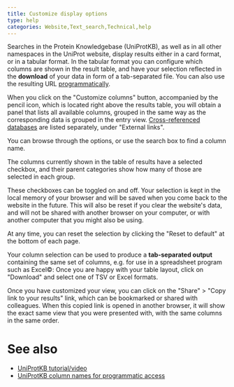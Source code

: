```yaml
---
title: Customize display options
type: help
categories: Website,Text_search,Technical,help
---
```


Searches in the Protein Knowledgebase (UniProtKB), as well as in all other namespaces in the UniProt website, display results either in a card format, or in a tabular format.
In the tabular format you can configure which columns are shown in the result table, and have your selection reflected in the **download** of your data in form of a tab-separated file. You can also use the resulting URL [programmatically](https://www.uniprot.org/help/api).

When you click on the "Customize columns" button, accompanied by the pencil icon, which is located right above the results table, you will obtain a panel that lists all available columns, grouped in the same way as the corresponding data is grouped in the entry view. [Cross-referenced databases](https://www.uniprot.org/database?query=*) are listed separately, under "External links".

You can browse through the options, or use the search box to find a column name.

The columns currently shown in the table of results have a selected checkbox, and their parent categories show how many of those are selected in each group.

These checkboxes can be toggled on and off. Your selection is kept in the local memory of your browser and will be saved when you come back to the website in the future. This will also be reset if you clear the website's data, and will not be shared with another browser on your computer, or with another computer that you might also be using.

At any time, you can reset the selection by clicking the "Reset to default" at the bottom of each page.

Your column selection can be used to produce a **tab-separated output** containing the same set of columns, e.g. for use in a spreadsheet program such as Excel©: Once you are happy with your table layout, click on "Download" and select one of TSV or Excel formats.

Once you have customized your view, you can click on the "Share" > "Copy link to your results" link, which can be bookmarked or shared with colleagues. When this copied link is opened in another browser, it will show the exact same view that you were presented with, with the same columns in the same order.

# See also

- [UniProtKB tutorial/video](https://www.youtube.com/watch?v=OwOJmKmc7VM)
- [UniProtKB column names for programmatic access](https://www.uniprot.org/help/return_fields)
